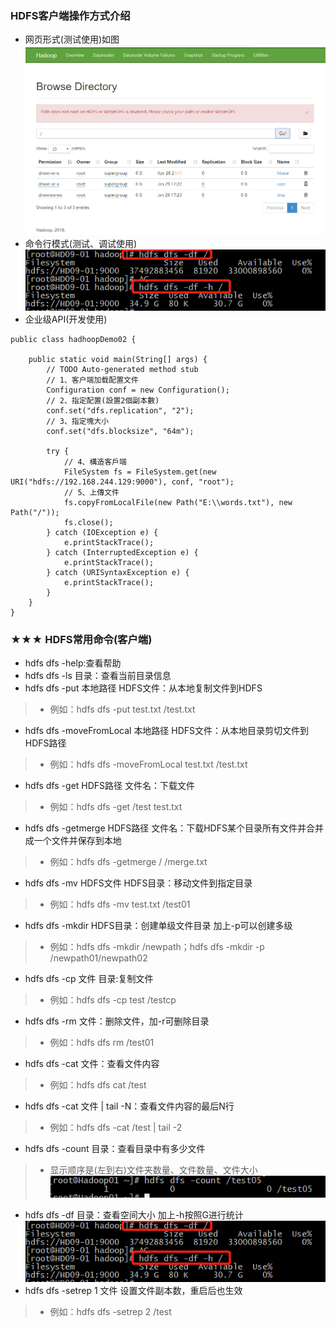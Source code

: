 ### HDFS客户端操作方式介绍
+ 网页形式(测试使用)如图
![](img/hadoop网页截图.png)
+ 命令行模式(测试、调试使用)
![](img/命令行模式.png)
+ 企业级API(开发使用)
```
public class hadhoopDemo02 {

    public static void main(String[] args) {
        // TODO Auto-generated method stub
        // 1、客户端加载配置文件
        Configuration conf = new Configuration();
        // 2、指定配置(設置2個副本數)
        conf.set("dfs.replication", "2");
        // 3、指定塊大小
        conf.set("dfs.blocksize", "64m");

        try {
            // 4、構造客戶端
            FileSystem fs = FileSystem.get(new URI("hdfs://192.168.244.129:9000"), conf, "root");
            // 5、上傳文件
            fs.copyFromLocalFile(new Path("E:\\words.txt"), new Path("/"));
            fs.close();
        } catch (IOException e) {
            e.printStackTrace();
        } catch (InterruptedException e) {
            e.printStackTrace();
        } catch (URISyntaxException e) {
            e.printStackTrace();
        }
    }
}
```
### ★★★ HDFS常用命令(客户端)
+ hdfs dfs -help:查看帮助
+ hdfs dfs -ls 目录：查看当前目录信息
+ hdfs dfs -put 本地路径 HDFS文件：从本地复制文件到HDFS
> - 例如：hdfs dfs -put test.txt /test.txt
+ hdfs dfs -moveFromLocal 本地路径 HDFS文件：从本地目录剪切文件到HDFS路径
> - 例如：hdfs dfs -moveFromLocal test.txt /test.txt
+ hdfs dfs -get HDFS路径 文件名：下载文件
> - 例如：hdfs dfs -get /test test.txt
+ hdfs dfs -getmerge HDFS路径 文件名：下载HDFS某个目录所有文件并合并成一个文件并保存到本地
> - 例如：hdfs dfs -getmerge / /merge.txt
+ hdfs dfs -mv HDFS文件 HDFS目录：移动文件到指定目录
> - 例如：hdfs dfs -mv test.txt /test01
+ hdfs dfs -mkdir HDFS目录：创建单级文件目录 加上-p可以创建多级
> - 例如：hdfs dfs -mkdir /newpath；hdfs dfs -mkdir -p /newpath01/newpath02
+ hdfs dfs -cp 文件 目录:复制文件
> - 例如：hdfs dfs -cp test /testcp
+ hdfs dfs -rm 文件：删除文件，加-r可删除目录
> - 例如：hdfs dfs rm /test01
+ hdfs dfs -cat 文件：查看文件内容
> - 例如：hdfs dfs cat /test
+ hdfs dfs -cat 文件 | tail -N：查看文件内容的最后N行
> - 例如：hdfs dfs -cat /test | tail -2
+ hdfs dfs -count 目录：查看目录中有多少文件
> - 显示顺序是(左到右)文件夹数量、文件数量、文件大小
![](img/查看目录文件数量.png)
+ hdfs dfs -df 目录：查看空间大小 加上-h按照G进行统计
![](img/df命令.png)
+ hdfs dfs -setrep 1 文件 设置文件副本数，重启后也生效
> - 例如：hdfs dfs -setrep 2 /test
